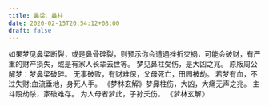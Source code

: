 ```yaml
---
title: 鼻梁、鼻柱
date: 2020-02-15T20:54:12+08:00
draft: false
---
```


如果梦见鼻梁断裂，或是鼻骨碎裂，则预示你会遭遇挫折灾祸，可能会破财，有严重的财产损失，或是有家人长辈去世等。
梦见鼻柱受伤，是大凶之兆。
原版周公解梦：梦鼻梁破碎。
无事破败，有财难保，父母死亡，田园被劫。
若梦有血，不过失财;血流垂地，身死人手。
《梦林玄解》梦鼻柱伤，大凶，大痛无声之兆。
主斗殴劫杀，家破难存。
为人母者梦此，子孙夭伤。
《梦林玄解》